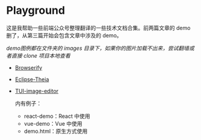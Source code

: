# Playground

这是我帮助一些前端公众号整理翻译的一些技术文档合集。前两篇文章的 demo 删了，从第三篇开始会包含文章中涉及的 demo。

*demo图例都在文件夹的 images 目录下，如果你的图片加载不出来，尝试翻墙或者直接 clone 项目本地查看*

- [Browserify](./browserify/README.md)

- [Eclipse-Theia](./theia/README.md)

- [TUI-image-editor](./image-editor/README.md)

  内有例子：
    - react-demo：React 中使用
    - vue-demo：Vue 中使用
    - demo.html：原生方式使用